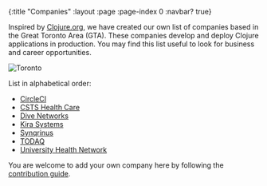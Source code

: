 {:title "Companies"
 :layout :page
 :page-index 0
 :navbar? true}

Inspired by [Clojure.org][1], we have created our own list of companies based in the Great Toronto Area (GTA). These companies develop and deploy Clojure applications in production. You may find this list useful to look for business and career opportunities.

![Toronto](/img/toronto-downtown.jpg)

List in alphabetical order:

- [CircleCI](https://circleci.com)
- [CSTS Health Care](https://aiomics.ai)
- [Dive Networks](https://www.dive-networks.com)
- [Kira Systems](https://kirasystems.com)
- [Synqrinus](http://synqrinus.com)
- [TODAQ](http://todaqfinance.net)
- [University Health Network](https://www.uhn.ca)

You are welcome to add your own company here by following the [contribution guide][2].

[1]: https://clojure.org/community/companies
[2]: /posts/2019-03-05-website-contributing
